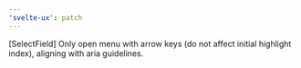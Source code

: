 ```yaml
---
'svelte-ux': patch
---
```


[SelectField] Only open menu with arrow keys (do not affect initial highlight index), aligning with aria guidelines.
